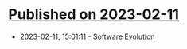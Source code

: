 # [Published on 2023-02-11](index.md)

* [2023-02-11, 15:01:11](https://lobste.rs/s/opfu5k/software_evolution) - [Software Evolution](https://theprogrammersparadox.blogspot.com/2023/01/software-evolution.html)
